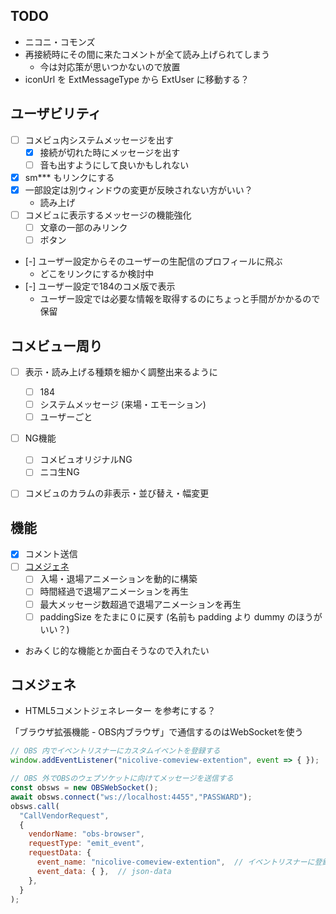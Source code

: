 
## TODO
* ニコニ・コモンズ
* 再接続時にその間に来たコメントが全て読み上げられてしまう
  * 今は対応策が思いつかないので放置
* iconUrl を ExtMessageType から ExtUser に移動する？


## ユーザビリティ
* [ ] コメビュ内システムメッセージを出す
  * [x] 接続が切れた時にメッセージを出す
  * [ ] 音も出すようにして良いかもしれない
* [x] sm*** もリンクにする
* [x] 一部設定は別ウィンドウの変更が反映されない方がいい？
  * 読み上げ
* [ ] コメビュに表示するメッセージの機能強化
  * [ ] 文章の一部のみリンク
  * [ ] ボタン
* [-] ユーザー設定からそのユーザーの生配信のプロフィールに飛ぶ
  * どこをリンクにするか検討中
* [-] ユーザー設定で184のコメ版で表示
  * ユーザー設定では必要な情報を取得するのにちょっと手間がかかるので保留


## コメビュー周り
* [ ] 表示・読み上げる種類を細かく調整出来るように
  * [ ] 184
  * [ ] システムメッセージ (来場・エモーション)
  * [ ] ユーザーごと
* [ ] NG機能
  * [ ] コメビュオリジナルNG
  * [ ] ニコ生NG
* [ ] コメビュのカラムの非表示・並び替え・幅変更


## 機能
* [x] コメント送信
* [ ] [コメジェネ](#コメジェネ)
  * [ ] 入場・退場アニメーションを動的に構築
  * [ ] 時間経過で退場アニメーションを再生
  * [ ] 最大メッセージ数超過で退場アニメーションを再生
  * [ ] paddingSize をたまに０に戻す (名前も padding より dummy のほうがいい？)
* おみくじ的な機能とか面白そうなので入れたい


## コメジェネ
* HTML5コメントジェネレーター を参考にする？

「ブラウザ拡張機能 - OBS内ブラウザ」で通信するのはWebSocketを使う
```javascript
// OBS 内でイベントリスナーにカスタムイベントを登録する
window.addEventListener("nicolive-comeview-extention", event => { });

// OBS 外でOBSのウェブソケットに向けてメッセージを送信する
const obsws = new OBSWebSocket();
await obsws.connect("ws://localhost:4455","PASSWARD");
obsws.call(
  "CallVendorRequest",
  {
    vendorName: "obs-browser",
    requestType: "emit_event",
    requestData: {
      event_name: "nicolive-comeview-extention",  // イベントリスナーに登録する名前と同じにする
      event_data: { },  // json-data
    },
  }
);
```
